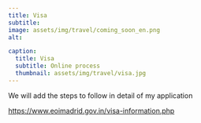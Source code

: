 ```yaml
---
title: Visa
subtitle: 
image: assets/img/travel/coming_soon_en.png
alt: 

caption:
  title: Visa
  subtitle: Online process
  thumbnail: assets/img/travel/visa.jpg
---
```


We will add the steps to follow in detail of my application 

<a href="https://www.eoimadrid.gov.in/visa-information.php" target="_blank">https://www.eoimadrid.gov.in/visa-information.php</a>
